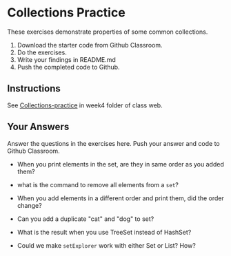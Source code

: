 # Collections Practice

These exercises demonstrate properties of some common collections.

1. Download the starter code from Github Classroom.
2. Do the exercises.
3. Write your findings in README.md
4. Push the completed code to Github.

## Instructions

See [Collections-practice](https://skeoop.github.io/week4/Collections-practice) in week4 folder of class web.

## Your Answers

Answer the questions in the exercises here. Push your answer and code to Github Classroom.

* When you print elements in the set, are they in same order as you added them?

* what is the command to remove all elements from a `set`?

* When you add elements in a different order and print them, did the order change?

* Can you add a duplicate "cat" and "dog" to set?

* What is the result when you use TreeSet instead of HashSet?

* Could we make `setExplorer` work with either Set or List?  How?
